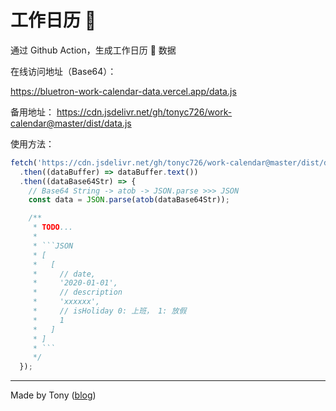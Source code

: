 # 工作日历 📅

通过 Github Action，生成工作日历 📅 数据

在线访问地址（Base64）：

https://bluetron-work-calendar-data.vercel.app/data.js

备用地址：
https://cdn.jsdelivr.net/gh/tonyc726/work-calendar@master/dist/data.js

使用方法：

```Typescript
fetch('https://cdn.jsdelivr.net/gh/tonyc726/work-calendar@master/dist/data.js')
  .then((dataBuffer) => dataBuffer.text())
  .then((dataBase64Str) => {
    // Base64 String -> atob -> JSON.parse >>> JSON
    const data = JSON.parse(atob(dataBase64Str));

    /**
     * TODO...
     *
     * ```JSON
     * [
     *   [
     *     // date,
     *     '2020-01-01',
     *     // description
     *     'xxxxxx',
     *     // isHoliday 0: 上班， 1: 放假
     *     1
     *   ]
     * ]
     * ```
     */
  });
```

---

Made by Tony ([blog](https://itony.net))
